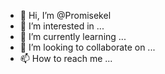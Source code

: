 - 👋 Hi, I’m @Promisekel
- 👀 I’m interested in ...
- 🌱 I’m currently learning ...
- 💞️ I’m looking to collaborate on ...
- 📫 How to reach me ...

<!---
Promisekel/Promisekel is a ✨ special ✨ repository because its `README.md` (this file) appears on your GitHub profile.
You can click the Preview link to take a look at your changes.
--->
